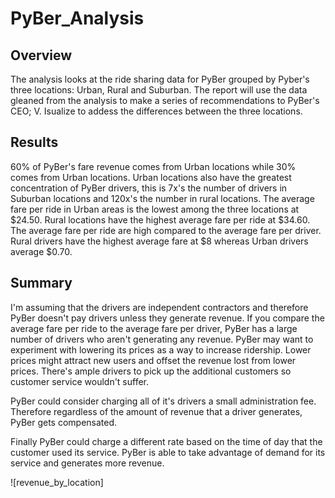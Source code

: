 # PyBer_Analysis

## Overview
The analysis looks at the ride sharing data for PyBer grouped by Pyber's three locations: Urban, Rural and Suburban. The report will use the data gleaned from the analysis to make a series of recommendations to PyBer's CEO; V. Isualize to addess the differences between the three locations.

## Results
60% of PyBer's fare revenue comes from Urban locations while 30% comes from Urban locations. Urban locations also have the greatest concentration of PyBer drivers, this is 7x's the number of drivers in Suburban locations and 120x's the number in rural locations. The average fare per ride in Urban areas is the lowest among the three locations at $24.50.  Rural locations have the highest average fare per ride at $34.60.  The average fare per ride are high compared to the average fare per driver. Rural drivers have the highest average fare at $8 whereas Urban drivers average $0.70.

## Summary
I'm assuming that the drivers are independent contractors and therefore PyBer doesn't pay drivers unless they generate revenue. If you compare the average fare per ride to the average fare per driver, PyBer has a large number of drivers who aren't generating any revenue. PyBer may want to experiment with lowering its prices as a way to increase ridership. Lower prices might attract new users and offset the revenue lost from lower prices. There's ample drivers to pick up the additional customers so customer service wouldn't suffer.

PyBer could consider charging all of it's drivers a small administration fee.  Therefore regardless of the amount of revenue that a driver generates, PyBer gets compensated.

Finally PyBer could charge a different rate based on the time of day that the customer used its service. PyBer is able to take advantage of demand for its service and generates more revenue.

![revenue_by_location]
